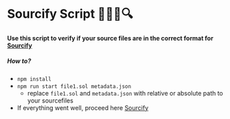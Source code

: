 # Sourcify Script 🧑‍💻📝🔍 

#### Use this script to verify if your source files are in the correct format for [Sourcify](https://github.com/ethereum/sourcify)

##### How to?

* `npm install`
* `npm run start file1.sol metadata.json`
    * replace `file1.sol` and `metadata.json` with relative or absolute path to your sourcefiles
* If everything went well, proceed here [Sourcify](https://verification.komputing.org/)